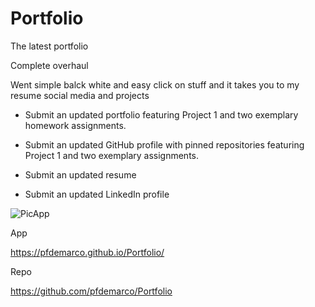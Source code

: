 # Portfolio
The latest portfolio

Complete overhaul

Went simple balck white and easy click on stuff and it takes you to my resume social media and projects

* Submit an updated portfolio featuring Project 1 and two exemplary homework assignments.

* Submit an updated GitHub profile with pinned repositories featuring Project 1 and two exemplary assignments.

* Submit an updated resume

* Submit an updated LinkedIn profile

![PicApp]("PFDPortofilo2.gif")


App

https://pfdemarco.github.io/Portfolio/


Repo

https://github.com/pfdemarco/Portfolio
